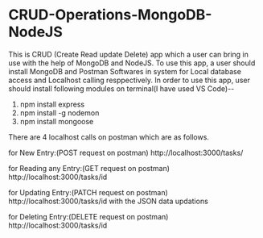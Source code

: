 # CRUD-Operations-MongoDB-NodeJS


This is CRUD (Create Read update Delete) app which a user can bring in use with the help of MongoDB and NodeJS.
To use this app, a user should install MongoDB and Postman Softwares in system for Local database access and Localhost calling resppectively. 
In order to use this app, user should install following modules on terminal(I have used VS Code)--
1) npm install express
2) npm install -g nodemon
3) npm install mongoose

There are 4 localhost calls on postman which are as follows.


for New Entry:(POST request on postman)
http://localhost:3000/tasks/

for Reading any Entry:(GET request on postman)
http://localhost:3000/tasks/id

for Updating Entry:(PATCH request on postman)
http://localhost:3000/tasks/id with the JSON data updations

for Deleting Entry:(DELETE request on postman)
http://localhost:3000/tasks/id 
